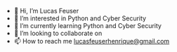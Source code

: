 - 👋 Hi, I’m Lucas Feuser
- 👀 I’m interested in Python and Cyber Security
- 🌱 I’m currently learning Python and Cyber Security
- 💞️ I’m looking to collaborate on 
- 📫 How to reach me lucasfeuserhenrique@gmail.com

<!---
LucasHenriqueFeuser/LucasHenriqueFeuser is a ✨ special ✨ repository because its `README.md` (this file) appears on your GitHub profile.
You can click the Preview link to take a look at your changes.
--->
